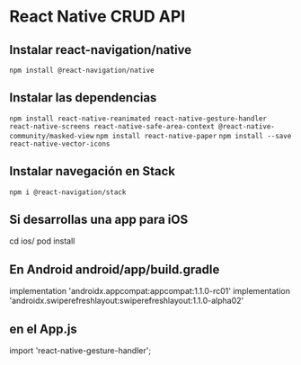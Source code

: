 # React Native CRUD API

## Instalar react-navigation/native
`npm install @react-navigation/native`

## Instalar las dependencias

`npm install react-native-reanimated react-native-gesture-handler react-native-screens react-native-safe-area-context @react-native-community/masked-view`
`npm install react-native-paper`
`npm install --save react-native-vector-icons`


## Instalar navegación en Stack

`npm i @react-navigation/stack`

## Si desarrollas una app para iOS 

cd ios/
pod install

## En Android android/app/build.gradle
implementation 'androidx.appcompat:appcompat:1.1.0-rc01'
implementation 'androidx.swiperefreshlayout:swiperefreshlayout:1.1.0-alpha02'

## en el App.js 
import 'react-native-gesture-handler';

